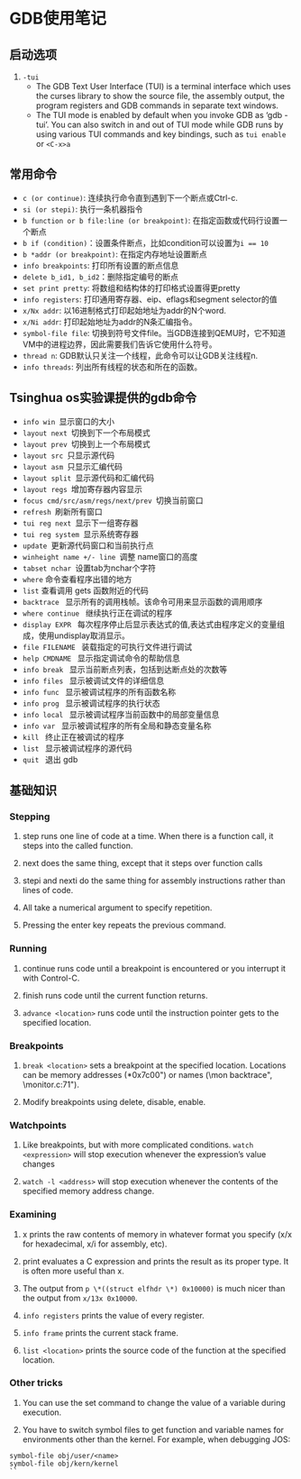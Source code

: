 # GDB使用笔记

## 启动选项

1. `-tui` 
    - The GDB Text User Interface (TUI) is a terminal interface which uses the curses library to show the source file, the assembly output, the program registers and GDB commands in separate text windows.
    - The TUI mode is enabled by default when you invoke GDB as ‘gdb -tui’. You can also switch in and out of TUI mode while GDB runs by using various TUI commands and key bindings, such as `tui enable` or `<C-x>a`

## 常用命令

* `c (or continue)`: 连续执行命令直到遇到下一个断点或Ctrl-c.
* `si (or stepi)`: 执行一条机器指令
* `b function or b file:line (or breakpoint)`: 在指定函数或代码行设置一个断点
* `b if (condition)`：设置条件断点，比如condition可以设置为`i == 10`
* `b *addr (or breakpoint)`: 在指定内存地址设置断点
* `info breakpoints`: 打印所有设置的断点信息
* `delete b_id1, b_id2`：删除指定编号的断点
* `set print pretty`: 将数组和结构体的打印格式设置得更pretty
* `info registers`: 打印通用寄存器、eip、eflags和segment selector的值
* `x/Nx addr`: 以16进制格式打印起始地址为addr的N个word.
* `x/Ni addr`: 打印起始地址为addr的N条汇编指令。
* `symbol-file file`: 切换到符号文件file。当GDB连接到QEMU时，它不知道VM中的进程边界，因此需要我们告诉它使用什么符号。
* `thread n`: GDB默认只关注一个线程，此命令可以让GDB关注线程n.
* `info threads`: 列出所有线程的状态和所在的函数。

## Tsinghua os实验课提供的gdb命令
* `info win `显示窗口的大小
* `layout next `切换到下一个布局模式
* `layout prev `切换到上一个布局模式
* `layout src `只显示源代码
* `layout asm `只显示汇编代码
* `layout split `显示源代码和汇编代码
* `layout regs `增加寄存器内容显示
* `focus cmd/src/asm/regs/next/prev `切换当前窗口
* `refresh `刷新所有窗口
* `tui reg next `显示下一组寄存器
* `tui reg system `显示系统寄存器
* `update `更新源代码窗口和当前执行点
* `winheight name +/- line `调整 name窗口的高度
* `tabset nchar `设置tab为nchar个字符
* `where` 命令查看程序出错的地方
* `list` 查看调用 gets 函数附近的代码
* `backtrace ` 显示所有的调用栈帧。该命令可用来显示函数的调用顺序
* `where continue ` 继续执行正在调试的程序
* `display EXPR ` 每次程序停止后显示表达式的值,表达式由程序定义的变量组成，使用undisplay取消显示。
* `file FILENAME ` 装载指定的可执行文件进行调试
* `help CMDNAME ` 显示指定调试命令的帮助信息
* `info break ` 显示当前断点列表，包括到达断点处的次数等
* `info files ` 显示被调试文件的详细信息
* `info func ` 显示被调试程序的所有函数名称
* `info prog ` 显示被调试程序的执行状态
* `info local ` 显示被调试程序当前函数中的局部变量信息
* `info var ` 显示被调试程序的所有全局和静态变量名称
* `kill ` 终止正在被调试的程序
* `list ` 显示被调试程序的源代码
* `quit ` 退出 gdb

## 基础知识

### Stepping

1. step runs one line of code at a time. When there is a function call, it steps into the called function. 

2. next does the same thing, except that it steps over function calls
    
3. stepi and nexti do the same thing for assembly instructions rather than lines of code.

4. All take a numerical argument to specify repetition.

5. Pressing the enter key repeats the previous command.

### Running

1. continue runs code until a breakpoint is encountered or you interrupt it with Control-C.

2. finish runs code until the current function returns.

3. `advance <location>` runs code until the instruction pointer gets to the specified location.

### Breakpoints

1. `break <location>` sets a breakpoint at the specified location. Locations can be memory addresses (\*0x7c00") or names (\mon backtrace", \monitor.c:71").

2. Modify breakpoints using delete, disable, enable.

### Watchpoints

1. Like breakpoints, but with more complicated conditions. `watch <expression>` will stop execution whenever the expression’s value changes

2. `watch -l <address>` will stop execution whenever the contents of the specified memory address change.

### Examining

1. x prints the raw contents of memory in whatever format you specify (x/x for hexadecimal, x/i for assembly, etc).

2. print evaluates a C expression and prints the result as its proper type. It is often more useful than x. 

3. The output from `p \*((struct elfhdr \*) 0x10000)` is much nicer than the output from `x/13x 0x10000`.

4. `info registers` prints the value of every register.

5. `info frame` prints the current stack frame.

6. `list <location>` prints the source code of the function at the specified location.

### Other tricks

1. You can use the set command to change the value of a variable during execution.

2. You have to switch symbol files to get function and variable names for environments other than the kernel. For example, when debugging JOS:
```
symbol-file obj/user/<name>
symbol-file obj/kern/kernel
``
